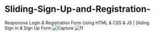 # Sliding-Sign-Up-and-Registration-
Responsive Login &amp; Registration Form Using HTML &amp; CSS &amp; JS | Sliding Sign In &amp; Sign Up Form
![Capture](https://user-images.githubusercontent.com/68221536/99903497-45c78e80-2cde-11eb-9eeb-adf7523a798c.PNG)
![11](https://user-images.githubusercontent.com/68221536/99903498-4829e880-2cde-11eb-80f8-7916f31f74aa.PNG)
